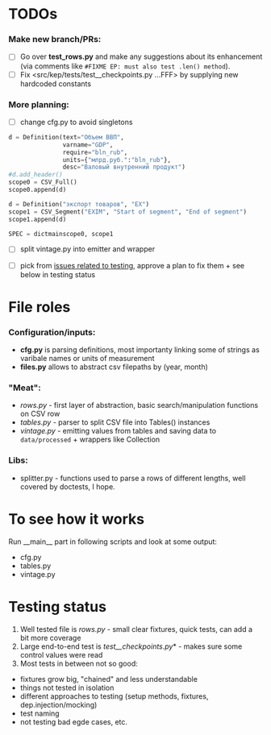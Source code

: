 TODOs
=====
### Make new branch/PRs: 
- [ ] Go over **test_rows.py** and make any suggestions about its enhancement (via comments like ```#FIXME EP: must also test .len() method```).
- [ ] Fix <src/kep/tests/test\_\_checkpoints.py ...FFF> by supplying new hardcoded constants

###  More planning:
- [ ] change cfg.py to avoid singletons
```python 
d = Definition(text="Oбъем ВВП", 
               varname="GDP", 
               require="bln_rub", 
               units={"млрд.руб.":"bln_rub"}, 
               desc="Валовый внутренний продукт")
#d.add_header()
scope0 = CSV_Full()
scope0.append(d)

d = Definition("экспорт товаров", "EX")
scope1 = CSV_Segment("EXIM", "Start of segment", "End of segment")
scope1.append(d)

SPEC = dictmainscope0, scope1 
```

- [ ] split vintage.py into emitter and wrapper
- [ ] pick from [issues related to testing](https://github.com/epogrebnyak/mini-kep/issues?q=is%3Aissue+is%3Aopen+label%3Atesting), approve a plan to fix them +  see below in testing status


File roles
==========

### Configuration/inputs:
  - **cfg.py** is parsing definitions, most importanty linking some of strings as varibale names or units of measurement   	
  - **files.py**  allows to abstract csv filepaths by (year, month) 
 
### "Meat":
  - *rows.py* - first layer of abstraction, basic search/manipulation functions on CSV row
  - *tables.py* - parser to split CSV file into Tables() instances 
  - *vintage.py* - emitting values from tables and saving data to ```data/processed``` + wrappers like Collection
  
### Libs: 
  - splitter.py - functions used to parse a rows of different lengths, well covered by doctests, I hope. 		

To see how it works 
===================
Run \_\_main\_\_ part in following scripts and look at some output:
- cfg.py
- tables.py
- vintage.py

Testing status
==============
1. Well tested file is *rows.py* - small clear fixtures, quick tests, can add a bit more coverage
2. Large end-to-end test is *test__checkpoints.py** - makes sure some control values were read
3. Most tests in between not so good:
 - fixtures grow big, "chained" and less understandable
 - things not tested in isolation 
 - different approaches to testing (setup methods, fixtures, dep.injection/mocking)
 - test naming
 - not testing bad egde cases, etc.
 

 
 
